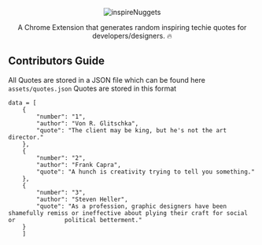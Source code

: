 <div align="center">

![inspireNuggets](https://res.cloudinary.com/iambeejayayo/image/upload/v1544624001/tab-icon.png)

A Chrome Extension that generates random inspiring techie quotes for developers/designers. :fire:
</div>

## Contributors Guide

All Quotes are stored in a JSON file which can be found here `assets/quotes.json`
Quotes are stored in this format
```
data = [
    {
        "number": "1",
        "author": "Von R. Glitschka",
        "quote": "The client may be king, but he's not the art director."
    },
    {
        "number": "2",
        "author": "Frank Capra",
        "quote": "A hunch is creativity trying to tell you something."
    },
    {
        "number": "3",
        "author": "Steven Heller",
        "quote": "As a profession, graphic designers have been shamefully remiss or ineffective about plying their craft for social or              political betterment."
    }
    ]
